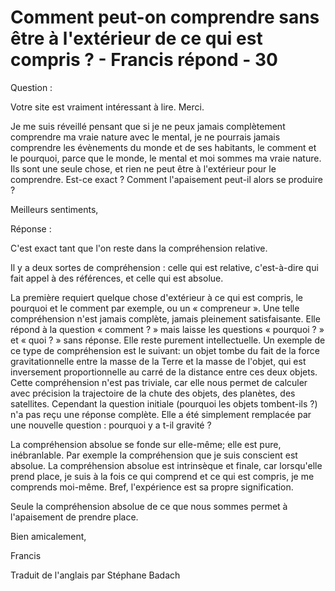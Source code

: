 # Comment peut-on comprendre sans être à l'extérieur de ce qui est compris ? - Francis répond - 30 



  





Question :&nbsp;






  








Votre site est vraiment int&eacute;ressant &agrave; lire. Merci.






  








Je me suis r&eacute;veill&eacute; pensant que si je ne peux jamais compl&egrave;tement comprendre ma vraie nature avec le mental, je ne pourrais jamais comprendre les &eacute;v&egrave;nements du monde et de ses habitants, le comment et le pourquoi, parce que le monde, le mental et moi sommes ma vraie nature. Ils sont une seule chose, et rien ne peut &ecirc;tre &agrave; l'ext&eacute;rieur pour le comprendre. Est-ce exact ? Comment l'apaisement peut-il alors se produire ?&nbsp;









Meilleurs sentiments,






  








R&eacute;ponse :






  








C'est exact tant que l'on reste dans la compr&eacute;hension relative.






  








Il y a deux sortes de compr&eacute;hension : celle qui est relative, c'est-&agrave;-dire qui fait appel &agrave; des r&eacute;f&eacute;rences, et celle qui est absolue.






  








La premi&egrave;re requiert quelque chose d'ext&eacute;rieur &agrave; ce qui est compris, le pourquoi et le comment par exemple, ou un &laquo; compreneur &raquo;. Une telle compr&eacute;hension n'est jamais compl&egrave;te, jamais pleinement satisfaisante. Elle r&eacute;pond &agrave; la question &laquo; comment ? &raquo; mais laisse les questions &laquo; pourquoi ? &raquo; et &laquo; quoi ? &raquo; sans r&eacute;ponse. Elle reste purement intellectuelle. Un exemple de ce type de compr&eacute;hension est le suivant: un objet tombe du fait de la force gravitationnelle entre la masse de la Terre et la masse de l'objet, qui est inversement proportionnelle au carr&eacute; de la distance entre ces deux objets. Cette compr&eacute;hension n'est pas triviale, car elle nous permet de calculer avec pr&eacute;cision la trajectoire de la chute des objets, des plan&egrave;tes, des satellites. Cependant la question initiale (pourquoi les objets tombent-ils ?) n'a pas re&ccedil;u une r&eacute;ponse compl&egrave;te. Elle a &eacute;t&eacute; simplement remplac&eacute;e par une nouvelle question : pourquoi y a t-il gravit&eacute; ?






  








La compr&eacute;hension absolue se fonde sur elle-m&ecirc;me; elle est pure, in&eacute;branlable. Par exemple la compr&eacute;hension que je suis conscient est absolue. La compr&eacute;hension absolue est intrins&egrave;que et finale, car lorsqu'elle prend place, je suis &agrave; la fois ce qui comprend et ce qui est compris, je me comprends moi-m&ecirc;me. Bref, l'exp&eacute;rience est sa propre signification.






  








Seule la compr&eacute;hension absolue de ce que nous sommes permet &agrave; l'apaisement de prendre place.






  








Bien amicalement,






  








Francis 






  








  








Traduit de l'anglais par St&eacute;phane Badach






